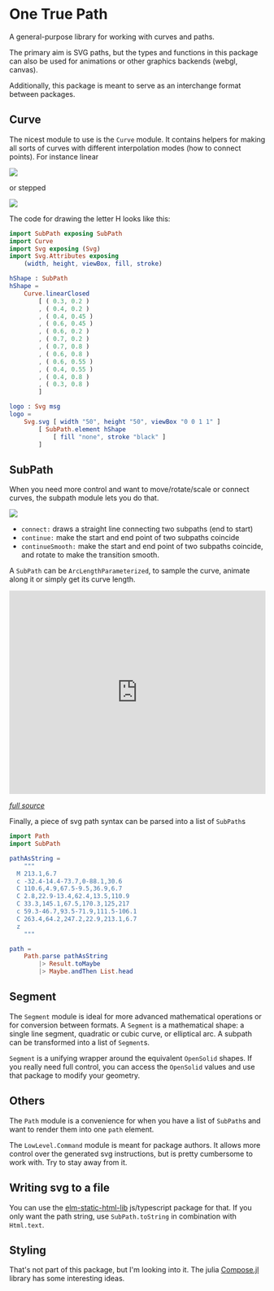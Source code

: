 # One True Path 

A general-purpose library for working with curves and paths. 

The primary aim is SVG paths, but the types and functions in this package can also be 
used for animations or other graphics backends (webgl, canvas). 

Additionally, this package is meant to serve as an interchange format between packages. 

## Curve 

The nicest module to use is the `Curve` module. It contains helpers for making all sorts of curves with different interpolation modes (how to connect points). 
For instance linear 

<img style="max-width: 100%;" src="https://cdn.jsdelivr.net/gh/folkertdev/one-true-path-experiment/docs/linear.svg">

or stepped

<img style="max-width: 100%;" src="https://cdn.jsdelivr.net/gh/folkertdev/one-true-path-experiment/docs/step.svg">

The code for drawing the letter H looks like this: 

```elm
import SubPath exposing SubPath
import Curve
import Svg exposing (Svg)
import Svg.Attributes exposing 
    (width, height, viewBox, fill, stroke)

hShape : SubPath 
hShape =
    Curve.linearClosed 
        [ ( 0.3, 0.2 )
        , ( 0.4, 0.2 )
        , ( 0.4, 0.45 )
        , ( 0.6, 0.45 )
        , ( 0.6, 0.2 )
        , ( 0.7, 0.2 )
        , ( 0.7, 0.8 )
        , ( 0.6, 0.8 )
        , ( 0.6, 0.55 )
        , ( 0.4, 0.55 )
        , ( 0.4, 0.8 )
        , ( 0.3, 0.8 )
        ]

logo : Svg msg 
logo = 
    Svg.svg [ width "50", height "50", viewBox "0 0 1 1" ] 
        [ SubPath.element hShape 
            [ fill "none", stroke "black" ] 
        ] 
```

## SubPath

When you need more control and want to move/rotate/scale or connect curves, the subpath module lets you do that.

<img style="max-width: 100%;" src="https://cdn.jsdelivr.net/gh/folkertdev/one-true-path-experiment/docs/subpath-composition.svg" /> 

* `connect:` draws a straight line connecting two subpaths (end to start)
* `continue:` make the start and end point of two subpaths coincide 
* `continueSmooth:` make the start and end point of two subpaths coincide, and rotate to make the transition smooth.

A `SubPath` can be `ArcLengthParameterized`, to sample the curve, animate along it or simply get its curve length.

<iframe src="https://folkertdev.github.io/animation-along-path/" width="100%" height="400px" scrolling="no" frameBorder="0"></iframe>

*[full source](https://github.com/folkertdev/one-true-path-experiment/blob/master/examples/EvenlySpaced.elm)*

Finally, a piece of svg path syntax can be parsed into a list of `SubPath`s

```elm
import Path 
import SubPath

pathAsString = 
    """
  M 213.1,6.7
  c -32.4-14.4-73.7,0-88.1,30.6
  C 110.6,4.9,67.5-9.5,36.9,6.7
  C 2.8,22.9-13.4,62.4,13.5,110.9
  C 33.3,145.1,67.5,170.3,125,217
  c 59.3-46.7,93.5-71.9,111.5-106.1
  C 263.4,64.2,247.2,22.9,213.1,6.7
  z
    """

path = 
    Path.parse pathAsString
        |> Result.toMaybe
        |> Maybe.andThen List.head
```

## Segment

The `Segment` module is ideal for more advanced mathematical operations or for conversion between formats. 
A `Segment` is a mathematical shape: a single line segment, quadratic or cubic curve, or elliptical arc. 
A subpath can be transformed into a list of `Segment`s.

`Segment` is a unifying wrapper around the equivalent `OpenSolid` shapes. If you really need full control, you can 
access the `OpenSolid` values and use that package to modify your geometry. 

## Others 

The `Path` module is a convenience for when you have a list of `SubPath`s and want to render them into one `path` element.

The `LowLevel.Command` module is meant for package authors. It allows more control over the generated svg instructions, but 
is pretty cumbersome to work with. Try to stay away from it.

## Writing svg to a file 

You can use the [elm-static-html-lib](https://www.npmjs.com/package/elm-static-html-lib) js/typescript package for that. If you only want 
the path string, use `SubPath.toString` in combination with `Html.text`.

## Styling

That's not part of this package, but I'm looking into it. The julia [Compose.jl](https://github.com/GiovineItalia/Compose.jl) library has some interesting ideas. 
